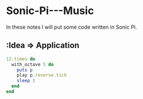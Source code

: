 # Sonic-Pi---Music

In these notes I will put some code written in Sonic Pi.

## :Idea => Application

```ruby
12.times do
  with_octave 5 do
    puts p
    play p.reverse.tick
    sleep 1
  end
end
```
